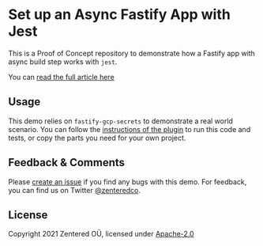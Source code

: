 # Set up an Async Fastify App with Jest

This is a Proof of Concept repository to demonstrate how a Fastify app with async build step works with `jest`.

You can [read the full article here](https://zentered.co/articles/setup-async-fastify-with-jest-test)

## Usage

This demo relies on `fastify-gcp-secrets` to demonstrate a real world scenario. You can follow the [instructions of the plugin](https://github.com/nearform/fastify-secrets-gcp#usage) to run this code and tests, or copy the parts you need for your own project.

## Feedback & Comments

Please [create an issue](https://github.com/zentered/demo-async-fastify-with-jest/issues/new) if you find any bugs with this demo. For feedback, you can find us on Twitter [@zenteredco](https://twitter.com/zenteredco).

## License

Copyright 2021 Zentered OÜ, licensed under [Apache-2.0](LICENSE.md)
